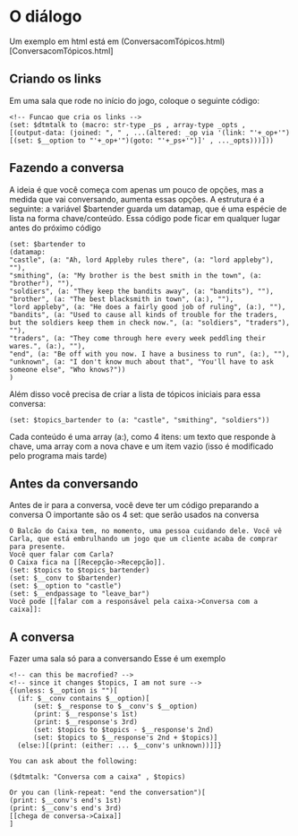 # O diálogo

Um exemplo em html está em (ConversacomTópicos.html)[ConversacomTópicos.html]

## Criando os links

Em uma sala que rode no início do jogo, coloque o seguinte código:

```
<!-- Funcao que cria os links -->
(set: $dtmtalk to (macro: str-type _ps , array-type _opts ,
[(output-data: (joined: ", " , ...(altered: _op via '(link: "'+_op+'")[(set: $__option to "'+_op+'")(goto: "'+_ps+'")]' , ..._opts)))]))
```

## Fazendo a conversa
A ideia é que você começa com apenas um pouco de opções, mas a medida que vai conversando, aumenta essas opções.
A estrutura é a seguinte: a variável $bartender guarda um datamap, que é uma espécie de lista na forma chave/conteúdo.
Essa código pode ficar em qualquer lugar antes do próximo código

```
(set: $bartender to
(datamap:
"castle", (a: "Ah, lord Appleby rules there", (a: "lord appleby"), ""),
"smithing", (a: "My brother is the best smith in the town", (a: "brother"), ""),
"soldiers", (a: "They keep the bandits away", (a: "bandits"), ""),
"brother", (a: "The best blacksmith in town", (a:), ""),
"lord appleby", (a: "He does a fairly good job of ruling", (a:), ""),
"bandits", (a: "Used to cause all kinds of trouble for the traders, but the soldiers keep them in check now.", (a: "soldiers", "traders"), ""),
"traders", (a: "They come through here every week peddling their wares.", (a:), ""),
"end", (a: "Be off with you now. I have a business to run", (a:), ""),
"unknown", (a: "I don't know much about that", "You'll have to ask someone else", "Who knows?"))
)
```

Além disso você precisa de criar a lista de tópicos iniciais para essa conversa:

```
(set: $topics_bartender to (a: "castle", "smithing", "soldiers"))
```

Cada conteúdo é uma array (a:), como 4 itens: um texto que responde à chave, uma array com a nova chave e um item vazio (isso é modificado pelo programa mais tarde)

## Antes da conversando
Antes de ir para a conversa, você deve ter um código preparando a conversa
O importante são os 4 set: que serão usados na conversa

```
O Balcão do Caixa tem, no momento, uma pessoa cuidando dele. Você vê Carla, que está embrulhando um jogo que um cliente acaba de comprar para presente.
Você quer falar com Carla?
O Caixa fica na [[Recepção->Recepção]].
(set: $topics to $topics_bartender)
(set: $__conv to $bartender)
(set: $__option to "castle")
(set: $__endpassage to "leave_bar")
Você pode [[falar com a responsável pela caixa->Conversa com a caixa]]:
````

## A conversa

Fazer uma sala só para a conversando
Esse é um exemplo



```
<!-- can this be macrofied? -->
<!-- since it changes $topics, I am not sure -->
{(unless: $__option is "")[
  (if: $__conv contains $__option)[
	  (set: $__response to $__conv's $__option)
	  (print: $__response's 1st)
	  (print: $__response's 3rd)
	  (set: $topics to $topics - $__response's 2nd)
	  (set: $topics to $__response's 2nd + $topics)]
  (else:)[(print: (either: ... $__conv's unknown))]]}

You can ask about the following:

($dtmtalk: "Conversa com a caixa" , $topics)

Or you can (link-repeat: "end the conversation")[
(print: $__conv's end's 1st)
(print: $__conv's end's 3rd)
[[chega de conversa->Caixa]]
]
```
